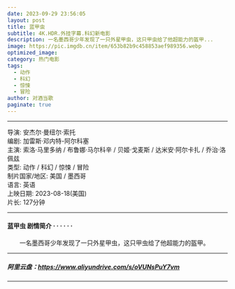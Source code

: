 ```yaml
---
date: 2023-09-29 23:56:05
layout: post
title: 蓝甲虫
subtitle: 4K.HDR.外挂字幕.科幻新电影
description: 一名墨西哥少年发现了一只外星甲虫，这只甲虫给了他超能力的盔甲...
image: https://pic.imgdb.cn/item/653b82b9c458853aef989356.webp
optimized_image: 
category: 热门电影
tags:
  - 动作
  - 科幻
  - 惊悚
  - 冒险
author: 对酒当歌
paginate: true
---
```



---

导演: 安杰尔·曼纽尔·索托  
编剧: 加雷斯·邓内特-阿尔科塞  
主演: 索洛·马里多纳 / 布鲁娜·马尔科辛 / 贝姬·戈麦斯 / 达米安·阿尔卡扎 / 乔治·洛佩兹  
类型: 动作 / 科幻 / 惊悚 / 冒险  
制片国家/地区: 美国 / 墨西哥  
语言: 英语  
上映日期: 2023-08-18(美国)  
片长: 127分钟  

---

#### 蓝甲虫 剧情简介 · · · · · ·

　　一名墨西哥少年发现了一只外星甲虫，这只甲虫给了他超能力的盔甲。

---

##### 阿里云盘：<https://www.aliyundrive.com/s/oVUNsPuY7vm>

---
